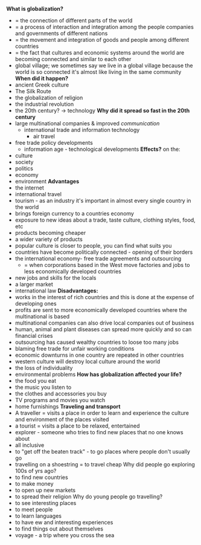 **What is globalization?**
- = the connection of different parts of the world
- = a process of interaction and integration among the people companies and governments of different nations
- = the movement and integration of goods and people among different countries
- = the fact that cultures and economic systems around the world are becoming connected and similar to each other
- global village; we sometimes say we live in a global village because the world is so connected it's almost like living in the same community
**When did it happen?**
- ancient Greek culture
- The Silk Route
- the globalization of religion
- the industrial revolution
- the 20th century? $\rightarrow$ technology
**Why did it spread so fast in the 20th century**
- large multinational companies & improved *communication*
	- international trade and information technology
		- air travel
- free trade policy developments
	- information age -  technological developments
**Effects?**
on the:
- culture
- society
- politics
- economy
- environment
**Advantages**
- the internet
- international travel
- tourism - as an industry it's important in almost every single country in the world
- brings foreign currency to a countries economy
- exposure to new ideas about a trade, taste culture, clothing styles, food, etc
- products becoming cheaper
- a wider variety of products
- popular culture is closer to people, you can find what suits you
- countries have become politically connected - opening of their borders
- the international economy- free trade agreements and outsourcing
	- = when corporations based in the West move factories and jobs to less economically developed countries
- new jobs and skills for the locals
- a larger market
- international law
**Disadvantages:**
- works in the interest of rich countries and this is done at the expense of developing ones
- profits are sent to more economically developed countries where the multinational is based
- multinational companies can also drive local companies out of business
- human, animal and plant diseases can spread more quickly and so can financial crises
- outsourcing has caused wealthy countries to loose too many jobs
- blaming free trade for unfair working conditions
- economic downturns in one country are repeated in other countries
- western culture will destroy local culture around the world
- the loss of individuality
- environmental problems
**How has globalization affected your life?**
- the food you eat
- the music you listen to
- the clothes and accessories you buy
- TV programs and movies you watch
- home furnishings
**Traveling and transport**
- A traveller = visits a place in order to learn and experience the culture and environment of the places visited
- a tourist = visits a place to be relaxed, entertained
- explorer - someone who tries to find new places that no one knows about
- all inclusive
- to "get off the beaten track" - to go places where people don't usually go
- travelling on a shoestring = to travel cheap 
Why did people go exploring 100s of yrs ago?
- to find new countries
- to make money
- to open up new markets
- to spread their religion
Why do young people go travelling?
- to see interesting places
- to meet people
- to learn languages
- to have ew and interesting experiences
- to find things out about themselves
- voyage - a trip where you cross the sea
